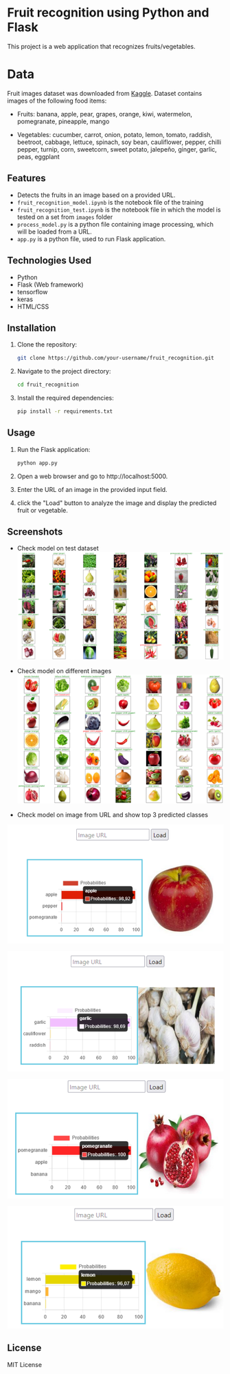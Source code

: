 # Fruit recognition using Python and Flask

This project is a web application that recognizes fruits/vegetables.

# Data

Fruit images dataset was downloaded from [Kaggle](https://www.kaggle.com/datasets/kritikseth/fruit-and-vegetable-image-recognition). Dataset contains images of the following food items:

- Fruits:
  banana, apple, pear, grapes, orange, kiwi, watermelon, pomegranate, pineapple, mango

- Vegetables:
  cucumber, carrot, onion, potato, lemon, tomato, raddish, beetroot, cabbage, lettuce, spinach, soy bean, cauliflower, pepper, chilli pepper, turnip, corn, sweetcorn, sweet potato, jalepeño, ginger, garlic, peas, eggplant



## Features

- Detects the fruits in an image based on a provided URL.
- `fruit_recognition_model.ipynb` is the notebook file of the training
- `fruit_recognition_test.ipynb` is the notebook file in which the model is tested on a set from `images` folder
- `process_model.py` is a python file containing image processing, which will be loaded from a URL.
- `app.py`  is a python file, used to run Flask application.

## Technologies Used

- Python
- Flask (Web framework)
- tensorflow
- keras
- HTML/CSS

## Installation

1. Clone the repository:

    ```bash
    git clone https://github.com/your-username/fruit_recognition.git

2. Navigate to the project directory:

    ```bash
    cd fruit_recognition

3. Install the required dependencies:

    ```bash
    pip install -r requirements.txt

## Usage

1. Run the Flask application:

    ```bash
    python app.py

2. Open a web browser and go to http://localhost:5000.
3. Enter the URL of an image in the provided input field.
4. click the "Load" button to analyze the image and display the predicted fruit or vegetable.

## Screenshots

- Check model on test dataset
![Screenshot](output_images/test_output_96.png)

- Check model on different images 
![Screenshot](output_images/test_output_random_images.png)

- Check model on image from URL and show top 3 predicted classes

![Screenshot](output_images/flask_output_apple.png)

![Screenshot](output_images/flask_output_garlic.png)

![Screenshot](output_images/flask_output_pomegranate.png)

![Screenshot](output_images/flask_output_lemon.png)
## License
MIT License